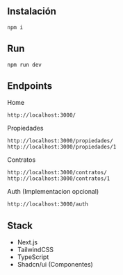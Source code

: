 ## Instalación
```
npm i 
```

## Run

```
npm run dev
```

## Endpoints

Home
``` 
http://localhost:3000/ 
```

Propiedades
```
http://localhost:3000/propiedades/
http://localhost:3000/propiedades/1 
```

Contratos
```
http://localhost:3000/contratos/
http://localhost:3000/contratos/1 
```

Auth (Implementacion opcional)
```
http://localhost:3000/auth 
```

## Stack
- Next.js
- TailwindCSS
- TypeScript
- Shadcn/ui (Componentes)
